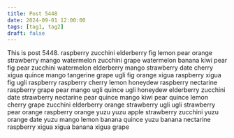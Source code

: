 ```yaml
---
title: Post 5448
date: 2024-09-01 12:00:00
tags: [tag1, tag2]
draft: false
---
```

This is post 5448.
raspberry
zucchini
elderberry
fig
lemon
pear
orange
strawberry
mango
watermelon
zucchini
grape
watermelon
banana
kiwi
pear
fig
pear
zucchini
watermelon
elderberry
mango
strawberry
date
cherry
xigua
quince
mango
tangerine
grape
ugli
fig
orange
xigua
raspberry
xigua
fig
ugli
raspberry
raspberry
cherry
lemon
honeydew
raspberry
nectarine
raspberry
grape
pear
mango
ugli
quince
ugli
honeydew
elderberry
zucchini
date
strawberry
nectarine
pear
quince
mango
kiwi
pear
quince
lemon
cherry
grape
zucchini
elderberry
orange
strawberry
ugli
ugli
strawberry
pear
orange
raspberry
orange
yuzu
yuzu
apple
strawberry
zucchini
yuzu
orange
date
yuzu
mango
lemon
banana
quince
yuzu
banana
nectarine
raspberry
xigua
xigua
banana
xigua
grape

